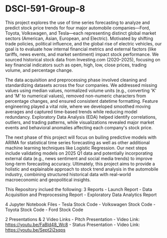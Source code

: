 # DSCI-591-Group-8
This project explores the use of time series forecasting to analyze and predict stock price trends for four major automobile companies—Ford, Toyota, Volkswagen, and Tesla—each representing distinct global market sectors (American, Asian, European, and Electric). Motivated by shifting trade policies, political influence, and the global rise of electric vehicles, our goal is to evaluate how internal financial metrics and external factors (like tariffs, news events, and market sentiment) impact stock performance. We sourced historical stock data from Investing.com (2020–2025), focusing on key financial indicators such as open, high, low, close prices, trading volume, and percentage change.

The data acquisition and preprocessing phase involved cleaning and standardizing datasets across the four companies. We addressed missing values using median values, normalized volume units (e.g., converting 'K' and 'M' to numerical values), removed non-numeric characters from percentage changes, and ensured consistent datetime formatting. Feature engineering played a vital role, where we developed smoothed moving averages and captured time-based trends while reducing model redundancy. Exploratory Data Analysis (EDA) helped identify correlations, outliers, and trading patterns, while visualizations revealed major market events and behavioral anomalies affecting each company's stock price.

The next phase of this project will focus on builing predictive models with ARIMA for statistical time series forecasting as well as other additional machine learning techniques like Logistic Regression. Our next steps include validating models on 2025 Q1 data and potentially incorporating external data (e.g., news sentiment and social media trends) to improve long-term forecasting accuracy. Ultimately, this project aims to provide a holistic and explainable approach to stock trend analysis in the automobile industry, combining structured historical data with real-world macroeconomic and geopolitical insights.

This Repository inclued the following:
  3 Reports
    - Launch Report
    - Data Acquisition and Preprocessing Report
    - Exploratory Data Analytics Report

  4 Jupyter Notebook Files
    - Tesla Stock Code
    - Volkswagen Stock Code
    - Toyota Stock Code
    - Ford Stock Code

  2 Presentations & 2 Video Links
    - Pitch Presentation
      - Video Link: https://youtu.be/FaBld48_Wc8
    - Status Presentation
      - Video Link: https://youtu.be/Sept2j2sqps
